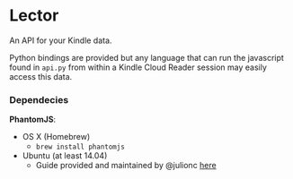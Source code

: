 # Lector
An API for your Kindle data.

Python bindings are provided but any language that can run the javascript
found in `api.py` from within a Kindle Cloud Reader session may easily access
this data.

### Dependecies
**PhantomJS**:

* OS X (Homebrew)
    * ```brew install phantomjs```
* Ubuntu (at least 14.04)
    * Guide provided and maintained by @julionc
      [here](https://gist.github.com/julionc/7476620)
